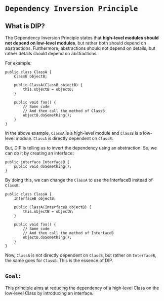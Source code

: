 # **`Dependency Inversion Principle`**
## What is DIP?
The Dependency Inversion Principle states that **high-level modules should not depend on low-level modules**, but rather both should depend on abstractions. Furthermore, abstractions should not depend on details, but rather details should depend on abstractions.

For example:
```
public class ClassA {
    ClassB objectB;

    public ClassA(ClassB objectB) {
        this.objectB = objectB;
    }

    public void foo() {
        // Some code
        // And then call the method of ClassB
        objectB.doSomething();
    }
}
```
In the above example, `ClassA` is a high-level module and `ClassB` is a low-level module. `ClassA` is directly dependent on `ClassB`.

But, DIP is telling us to invert the dependency using an abstraction. So, we can do it by creating an interface:
```
public interface InterfaceB {
    public void doSomething();
}
```
By doing this, we can change the `ClassA` to use the InterfaceB instead of `ClassB`:
```
public class ClassA {
    InterfaceB objectB;

    public ClassA(InterfaceB objectB) {
        this.objectB = objectB;
    }

    public void foo() {
        // Some code
        // And then call the method of InterfaceB
        objectB.doSomething();
    }
}
```
Now, `ClassA` is not directly dependent on `ClassB`, but rather on `InterfaceB`, the same goes for `ClassB`. This is the essence of DIP.

## **`Goal`**:
This principle aims at reducing the dependency of a high-level Class on the low-level Class by introducing an interface.
